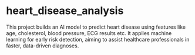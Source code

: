 # heart_disease_analysis
This project builds an AI model to predict heart disease using features like age, cholesterol, blood pressure, ECG results etc. It applies machine learning for early risk detection, aiming to assist healthcare professionals in faster, data-driven diagnoses.
